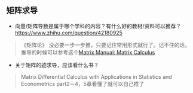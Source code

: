 ## 矩阵求导
* 向量/矩阵导数是属于哪个学科的内容？有什么好的教材/资料可以推荐？https://www.zhihu.com/question/42180925
> 《矩阵论》
没必要一步一步推，只要记住常用形式就行了。记不住的话，推导的时候可以参考这个[Matrix Manual: Matrix Calculus](http://www.psi.toronto.edu/matrix/calculus.html)

* 关于矩阵的迹求导，应该看什么书？
> Matrix Differential Calculus with Applications in Statistics and Econometrics
part2－4，5章看懂了就可以自己推了
